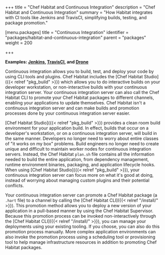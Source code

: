 +++
title = "Chef Habitat and Continuous Integration"
description = "Chef Habitat and Continuous Integration"
summary = "How Habitat integrates with CI tools like Jenkins and TravisCI, simplifying builds, testing, and package promotion."


[menu.packages]
    title = "Continuous Integration"
    identifier = "packages/habitat-and-continuous-integration"
    parent = "packages"
    weight = 200

+++

**Examples: [Jenkins](https://jenkins.io/), [TravisCI](https://travis-ci.org/), and [Drone](https://drone.io/)**

Continuous integration allows you to build, test, and deploy your code by using CLI tools and plugins. Chef Habitat includes the [Chef Habitat Studio]({{< relref "pkg_build" >}}) which allows you to do interactive builds on your developer workstation, or non-interactive builds with your continuous integration server. Your continuous integration server can also call the Chef Habitat CLI to promote your Chef Habitat packages to different channels, enabling your applications to update themselves. Chef Habitat isn't a continuous integration server and can make builds and promotion processes done by your continuous integration server easier.

[Chef Habitat Studio]({{< relref "pkg_build" >}}) provides a clean room build environment for your application build. In effect, builds that occur on a developer's workstation, or on a continuous integration server, will build in the same manner. Developers no longer need to worry about entire classes of "it works on my box" problems. Build engineers no longer need to create unique and difficult to maintain worker nodes for continuous integration servers. Instead, the Chef Habitat `plan.sh` file contains all the information needed to build the entire application, from dependency management, runtime environment binaries, packaging, and application lifecycle hooks. When using [Chef Habitat Studio]({{< relref "pkg_build" >}}), your continuous integration server can focus more on what it's good at doing, instead of worrying about managing custom plugins and their potential conflicts.

Your continuous integration server can promote a Chef Habitat package (a `.hart` file) to a channel by calling the [Chef Habitat CLI]({{< relref "/install/" >}}). This promotion method allows you to deploy a new version of your application in a pull-based manner by using the Chef Habitat Supervisor. Because this promotion process can be invoked non-interactively through the [Chef Habitat CLI]({{< relref "/install/" >}}), you can manage your deployments using your existing tooling. If you choose, you can also do this promotion process manually. More complex application environments can also invoke the promotion process using a scheduling tool or provisioning tool to help manage infrastructure resources in addition to promoting Chef Habitat packages.
